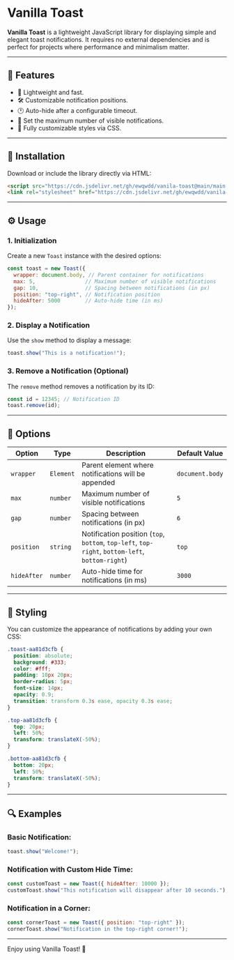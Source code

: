 # Vanilla Toast

**Vanilla Toast** is a lightweight JavaScript library for displaying simple and elegant toast notifications. It requires no external dependencies and is perfect for projects where performance and minimalism matter.

---

## 🎯 **Features**
- 🚀 Lightweight and fast.
- 🛠 Customizable notification positions.
- 🕐 Auto-hide after a configurable timeout.
- 📐 Set the maximum number of visible notifications.
- 🎨 Fully customizable styles via CSS.

---

## 🚀 **Installation**

Download or include the library directly via HTML:

```html
<script src="https://cdn.jsdelivr.net/gh/ewqwdd/vanila-toast@main/main.js"></script>
<link rel="stylesheet" href="https://cdn.jsdelivr.net/gh/ewqwdd/vanila-toast@main/style.min.css" />
```

---

## ⚙️ **Usage**

### 1. Initialization
Create a new `Toast` instance with the desired options:

```javascript
const toast = new Toast({
  wrapper: document.body, // Parent container for notifications
  max: 5,                // Maximum number of visible notifications
  gap: 10,               // Spacing between notifications (in px)
  position: "top-right", // Notification position
  hideAfter: 5000        // Auto-hide time (in ms)
});
```

### 2. Display a Notification
Use the `show` method to display a message:

```javascript
toast.show("This is a notification!");
```

### 3. Remove a Notification (Optional)
The `remove` method removes a notification by its ID:

```javascript
const id = 12345; // Notification ID
toast.remove(id);
```

---

## 🔧 **Options**

| Option       | Type       | Description                                            | Default Value        |
|--------------|------------|--------------------------------------------------------|----------------------|
| `wrapper`    | `Element`  | Parent element where notifications will be appended    | `document.body`      |
| `max`        | `number`   | Maximum number of visible notifications                | `5`                  |
| `gap`        | `number`   | Spacing between notifications (in px)                  | `6`                  |
| `position`   | `string`   | Notification position (`top`, `bottom`, `top-left`, `top-right`, `bottom-left`, `bottom-right`) | `top`          |
| `hideAfter`  | `number`   | Auto-hide time for notifications (in ms)               | `3000`               |

---

## 🎨 **Styling**

You can customize the appearance of notifications by adding your own CSS:

```css
.toast-aa81d3cfb {
  position: absolute;
  background: #333;
  color: #fff;
  padding: 10px 20px;
  border-radius: 5px;
  font-size: 14px;
  opacity: 0.9;
  transition: transform 0.3s ease, opacity 0.3s ease;
}

.top-aa81d3cfb {
  top: 20px;
  left: 50%;
  transform: translateX(-50%);
}

.bottom-aa81d3cfb {
  bottom: 20px;
  left: 50%;
  transform: translateX(-50%);
}
```

---

## 🔍 **Examples**

### Basic Notification:
```javascript
toast.show("Welcome!");
```

### Notification with Custom Hide Time:
```javascript
const customToast = new Toast({ hideAfter: 10000 });
customToast.show("This notification will disappear after 10 seconds.");
```

### Notification in a Corner:
```javascript
const cornerToast = new Toast({ position: "top-right" });
cornerToast.show("Notification in the top-right corner!");
```

---


Enjoy using Vanilla Toast! 🎉

